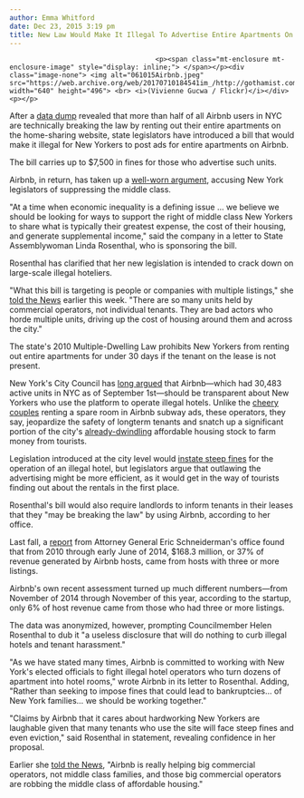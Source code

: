```yaml
---
author: Emma Whitford
date: Dec 23, 2015 3:19 pm
title: New Law Would Make It Illegal To Advertise Entire Apartments On Airbnb 
---
```


	
										<p><span class="mt-enclosure mt-enclosure-image" style="display: inline;"> </span></p><div class="image-none"> <img alt="061015Airbnb.jpeg" src="https://web.archive.org/web/20170710184541im_/http://gothamist.com/attachments/nyc_ewhitford/061015Airbnb.jpeg" width="640" height="496"> <br> <i>(Vivienne Gucwa / Flickr)</i></div> <p></p>

<p>After a <a href="https://web.archive.org/web/20170710184541/http://gothamist.com/2015/12/01/airbnb_laws_shmaws.php">data dump</a> revealed that more than half of all Airbnb users in NYC are technically breaking the law by renting out their entire apartments on the home-sharing website, state legislators have introduced a bill that would make it illegal for New Yorkers to post ads for entire apartments on Airbnb.</p>

<p>The bill carries up to $7,500 in fines for those who advertise such units. </p>

<p>Airbnb, in return, has taken up a <a href="https://web.archive.org/web/20170710184541/http://gothamist.com/2015/10/30/sure_drag_tim_burton_into_this.php">well-worn argument</a>, accusing New York legislators of suppressing the middle class. </p>

<p>&quot;At a time when economic inequality is a defining issue ... we believe we should be looking for ways to support the right of middle class New Yorkers to share what is typically their greatest expense, the cost of their housing, and generate supplemental income,&quot; said the company in a letter to State Assemblywoman Linda Rosenthal, who is sponsoring the bill. </p>

<p>Rosenthal has clarified that her new legislation is intended to crack down on large-scale illegal hoteliers. </p>

<p>&quot;What this bill is targeting is people or companies with multiple listings,&quot; she <a href="https://web.archive.org/web/20170710184541/http://www.nydailynews.com/news/politics/politicians-work-ban-airbnb-ads-stamp-illegal-hotel-article-1.2472396">told the News</a> earlier this week. &quot;There are so many units held by commercial operators, not individual tenants. They are bad actors who horde multiple units, driving up the cost of housing around them and across the city.&quot;</p>

<p>The state&apos;s 2010 Multiple-Dwelling Law prohibits New Yorkers from renting out entire apartments for under 30 days if the tenant on the lease is not present. </p>

<p>New York&apos;s City Council has <a href="https://web.archive.org/web/20170710184541/http://gothamist.com/2015/01/21/airbnb_nyc_city_council.php">long argued</a> that Airbnb&#x2014;which had 30,483 active units in NYC as of September 1st&#x2014;should be transparent about New Yorkers who use the platform to operate illegal hotels. Unlike the <a href="https://web.archive.org/web/20170710184541/http://gothamist.com/2014/08/25/airbnb_nyc_sandy_heroes.php">cheery couples</a> renting a spare room in Airbnb subway ads, these operators, they say, jeopardize the safety of longterm tenants and snatch up a significant portion of the city&apos;s <a href="https://web.archive.org/web/20170710184541/http://gothamist.com/2015/06/23/cuomo_rent_albany_samo.php">already-dwindling</a> affordable housing stock to farm money from tourists.</p>

<p>Legislation introduced at the city level would <a href="https://web.archive.org/web/20170710184541/http://gothamist.com/2015/06/10/airbnb_fines_nyc.php">instate steep fines</a> for the operation of an illegal hotel, but legislators argue that outlawing the advertising might be more efficient, as it would get in the way of tourists finding out about the rentals in the first place. </p>

<p>Rosenthal&apos;s bill would also require landlords to inform tenants in their leases that they &quot;may be breaking the law&quot; by using Airbnb, according to her office. </p>

<p>Last fall, a <a href="https://web.archive.org/web/20170710184541/http://gothamist.com/2014/10/16/airbnb_illegal_rapacious.php">report</a> from Attorney General Eric Schneiderman&apos;s office found that from 2010 through early June of 2014, $168.3 million, or 37% of revenue generated by Airbnb hosts, came from hosts with three or more listings.</p>

<p>Airbnb&apos;s own recent assessment turned up much different numbers&#x2014;from November of 2014 through November of this year, according to the startup, only 6% of host revenue came from those who had three or more listings.</p>

<p>The data was anonymized, however, prompting Councilmember Helen Rosenthal to dub it &quot;a useless disclosure that will do nothing to curb illegal hotels and tenant harassment.&quot;</p>

<p>&quot;As we have stated many times, Airbnb is committed to working with New York&apos;s elected officials to fight illegal hotel operators who turn dozens of apartment into hotel rooms,&quot; wrote Airbnb in its letter to Rosenthal. Adding, &quot;Rather than seeking to impose fines that could lead to bankruptcies&#x2026; of New York families&#x2026; we should be working together.&quot; </p>

<p>&quot;Claims by Airbnb that it cares about hardworking New Yorkers are laughable given that many tenants who use the site will face steep fines and even eviction,&quot; said Rosenthal in statement, revealing confidence in her proposal.</p>

<p>Earlier she <a href="https://web.archive.org/web/20170710184541/http://www.nydailynews.com/news/politics/airbnb-opposes-bill-ban-advertising-illegal-hotels-article-1.2474307">told the News</a>, &quot;Airbnb is really helping big commercial operators, not middle class families, and those big commercial operators are robbing the middle class of affordable housing.&quot; </p>					
										
									
				